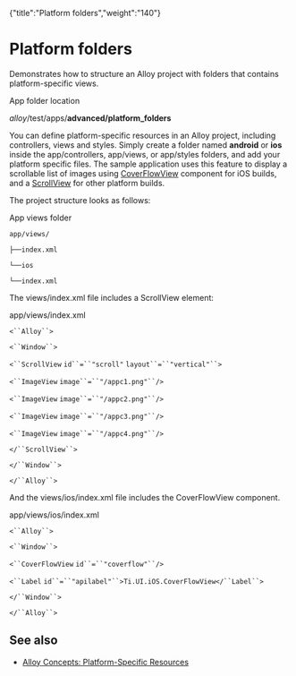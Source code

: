 {"title":"Platform folders","weight":"140"} 

# Platform folders

Demonstrates how to structure an Alloy project with folders that contains platform-specific views.

App folder location

_alloy_/test/apps/**advanced/platform\_folders**

You can define platform-specific resources in an Alloy project, including controllers, views and styles. Simply create a folder named **android** or **ios** inside the app/controllers, app/views, or app/styles folders, and add your platform specific files. The sample application uses this feature to display a scrollable list of images using [CoverFlowView](#!/api/Titanium.UI.iOS.CoverFlowView) component for iOS builds, and a [ScrollView](#!/api/Titanium.UI.ScrollView) for other platform builds.

The project structure looks as follows:

App views folder

`app/views/`

`├──index.xml`

`└──ios`

`└──index.xml`

The views/index.xml file includes a ScrollView element:

app/views/index.xml

`<``Alloy``>`

`<``Window``>`

`<``ScrollView`  `id``=``"scroll"`  `layout``=``"vertical"``>`

`<``ImageView`  `image``=``"/appc1.png"``/>`

`<``ImageView`  `image``=``"/appc2.png"``/>`

`<``ImageView`  `image``=``"/appc3.png"``/>`

`<``ImageView`  `image``=``"/appc4.png"``/>`

`</``ScrollView``>`

`</``Window``>`

`</``Alloy``>`

And the views/ios/index.xml file includes the CoverFlowView component.

app/views/ios/index.xml

`<``Alloy``>`

`<``Window``>`

`<``CoverFlowView`  `id``=``"coverflow"``/>`

`<``Label`  `id``=``"apilabel"``>Ti.UI.iOS.CoverFlowView</``Label``>`

`</``Window``>`

`</``Alloy``>`

## See also

*   [Alloy Concepts: Platform-Specific Resources](/docs/appc/Alloy_Framework/Alloy_Guide/Alloy_Concepts/#Platform-specificresources)